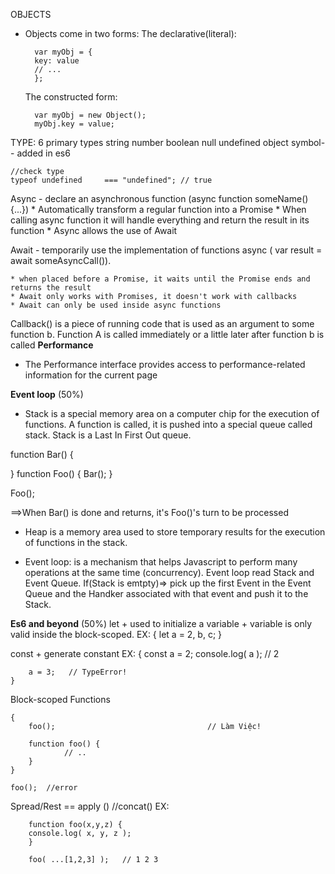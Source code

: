 
OBJECTS
- Objects come in two forms:
    The declarative(literal):

        var myObj = {
        key: value
        // ...
        };
    The constructed form:

        var myObj = new Object();
        myObj.key = value;

TYPE: 6 primary types
    string
    number
    boolean
    null
    undefined
    object
    symbol-- added in es6

    //check type
    typeof undefined     === "undefined"; // true

Async - declare an asynchronous 
function (async function someName(){...})
    * Automatically transform a regular function into a Promise
    * When calling async function it will handle everything and return the result in its function
    * Async allows the use of Await

Await - temporarily use the implementation of functions
 async ( var result = await someAsyncCall()).

    * when placed before a Promise, it waits until the Promise ends and returns the result
    * Await only works with Promises, it doesn't work with callbacks
    * Await can only be used inside async functions
  
Callback() is a piece of running code that is used as an argument to some function b. Function A is called immediately or a little later after function b is called
**Performance**

- The Performance interface provides access to performance-related information for the current page

**Event loop** (50%)
- Stack is a special memory area on a computer chip for the execution of functions. A function is called, it is pushed into a special queue called stack. Stack is a Last In First Out queue.

function Bar() {

}
 function Foo() {
     Bar();
 }

 Foo();
 
 ==>When Bar() is done and returns, it's Foo()'s turn to be processed

- Heap is a memory area used to store temporary results for the execution of functions in the stack.

- Event loop: is a mechanism that helps Javascript to perform many operations at the same time (concurrency).
  Event loop read Stack and Event Queue. If(Stack is emtpty)=> pick up the first Event in the Event Queue and the Handker associated with that event and push it to the Stack.

**Es6 and beyond** (50%)
let 
    + used to initialize a variable
    + variable is only valid inside the block-scoped.
    EX: {
        let a = 2, b, c;
    }

const 
    + generate constant
    EX: {
        const a = 2;
        console.log( a );       // 2

        a = 3;   // TypeError!
    }

Block-scoped Functions

    {
        foo();                                  // Làm Việc!

        function foo() {
                // ..
        }
    }

    foo();  //error

Spread/Rest == apply () //concat()
    EX:

        function foo(x,y,z) {
        console.log( x, y, z );
        }

        foo( ...[1,2,3] );   // 1 2 3

        